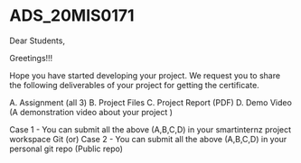 # ADS_20MIS0171

Dear Students, 
 
Greetings!!! 
 
Hope you have started developing your project. We request you to share the following deliverables of your project for getting the certificate. 
 
A. Assignment (all 3) 
B. Project Files 
C. Project Report (PDF) 
D. Demo Video (A demonstration video about your project ) 
 
Case 1 - You can submit all the above (A,B,C,D) in your smartinternz project workspace Git 
(or) 
Case 2 - You can submit all the above (A,B,C,D) in your personal git repo (Public repo) 
 
